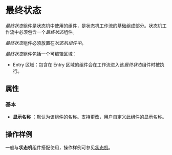 # 最终状态
*最终状态*组件是状态机中使用的组件，是状态机工作流的基础组成部分。状态机工作流中必须包含一个*最终状态*组件。

*最终状态*组件必须放置在*状态机组件中*。

*最终状态*组件包括一个可编辑区域：
- Entry 区域：包含在 Entry 区域的组件会在工作流进入该*最终状态*组件时被执行。

## 属性

### 基本
- **显示名称** ：默认为该组件的名称。支持更改，用户自定义此组件的显示名称。


## 操作样例

一般与**状态机**组件搭配使用，操作样例可参见[状态机](activity/../StateMachine.md)。
